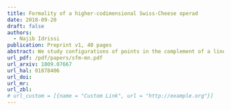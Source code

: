 ```yaml
---
title: Formality of a higher-codimensional Swiss-Cheese operad
date: 2018-09-20
draft: false
authors:
  - Najib Idrissi
publication: Preprint v1, 40 pages
abstract: We study configurations of points in the complement of a linear subspace inside a Euclidean space, $\\mathbb{R}^{n} \\setminus \\mathbb{R}^{m}$ with $n - m \\ge 2$. We define a higher-codimensional Swiss-Cheese operad $\\mathsf{VSC}\\_{mn}$ associated to such configurations, a variant of the classical Swiss-Cheese operad. The operad $\\mathsf{VSC}\\_{mn}$ is weakly equivalent to the operad of locally constant factorization algebras on the stratified space $\\{\\mathbb{R}^{m} \\subset \\mathbb{R}^{n}\\}$. We prove that this operad is formal over $\\mathbb{R}$.
url_pdf: /pdf/papers/sfm-mn.pdf
url_arxiv: 1809.07667
url_hal: 01878406
url_doi:
url_mr:
url_zbl:
# url_custom = [{name = "Custom Link", url = "http://example.org"}]
---
```

